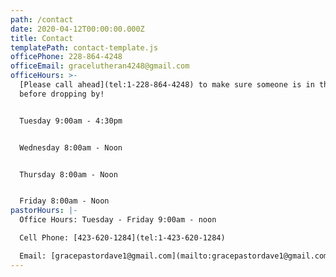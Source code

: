 ```yaml
---
path: /contact
date: 2020-04-12T00:00:00.000Z
title: Contact
templatePath: contact-template.js
officePhone: 228-864-4248
officeEmail: gracelutheran4248@gmail.com
officeHours: >-
  [Please call ahead](tel:1-228-864-4248) to make sure someone is in the office
  before dropping by!


  Tuesday 9:00am - 4:30pm


  Wednesday 8:00am - Noon


  Thursday 8:00am - Noon


  Friday 8:00am - Noon
pastorHours: |-
  Office Hours: Tuesday - Friday 9:00am - noon

  Cell Phone: [423-620-1284](tel:1-423-620-1284)

  Email: [gracepastordave1@gmail.com](mailto:gracepastordave1@gmail.com)
---
```

